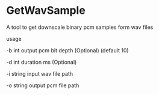 # GetWavSample

A tool to get downscale binary pcm samples form wav files

usage

 -b int output pcm bit depth (Optional) (default 10)
 
 -d int duration ms (Optional)
 
 -i string input wav file path
 
 -o string output pcm file path
